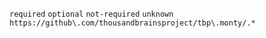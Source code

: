 `required` `optional` `not-required` `unknown` `https://github\.com/thousandbrainsproject/tbp\.monty/.*`